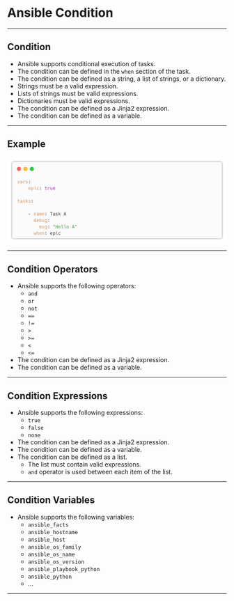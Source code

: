 # Ansible Condition

---

## Condition

* Ansible supports conditional execution of tasks.
* The condition can be defined in the `when` section of the task.
* The condition can be defined as a string, a list of strings, or a dictionary.
* Strings must be a valid expression.
* Lists of strings must be valid expressions.
* Dictionaries must be valid expressions.
* The condition can be defined as a Jinja2 expression.
* The condition can be defined as a variable.

---

## Example

![img_1.png](../images/cond_sample.png)

---

## Condition Operators

* Ansible supports the following operators:
  * `and`
  * `or`
  * `not`
  * `==`
  * `!=`
  * `>`
  * `>=`
  * `<`
  * `<=`
* The condition can be defined as a Jinja2 expression.
* The condition can be defined as a variable.

---

## Condition Expressions

* Ansible supports the following expressions:
  * `true`
  * `false`
  * `none`
* The condition can be defined as a Jinja2 expression.
* The condition can be defined as a variable.
* The condition can be defined as a list.
  * The list must contain valid expressions.
  * `and` operator is used between each item of the list.


---

## Condition Variables

* Ansible supports the following variables:
  * `ansible_facts`
  * `ansible_hostname`
  * `ansible_host`
  * `ansible_os_family`
  * `ansible_os_name`
  * `ansible_os_version`
  * `ansible_playbook_python`
  * `ansible_python`
  * ...
---